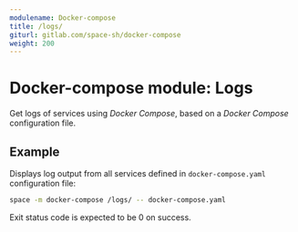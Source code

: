 ```yaml
---
modulename: Docker-compose
title: /logs/
giturl: gitlab.com/space-sh/docker-compose
weight: 200
---
```

# Docker-compose module: Logs

Get logs of services using _Docker Compose_, based on a _Docker Compose_ configuration file.


## Example

Displays log output from all services defined in `docker-compose.yaml` configuration file:
```sh
space -m docker-compose /logs/ -- docker-compose.yaml
```

Exit status code is expected to be 0 on success.
